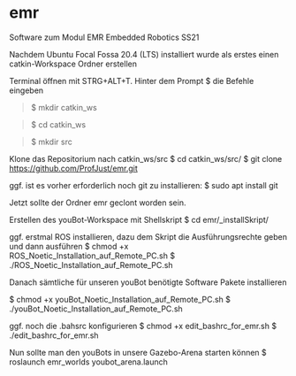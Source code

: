 # emr
Software zum Modul EMR Embedded Robotics SS21

Nachdem Ubuntu Focal Fossa 20.4 (LTS) installiert wurde 
als erstes einen catkin-Workspace Ordner erstellen

Terminal öffnen mit STRG+ALT+T. Hinter dem Prompt $ die Befehle eingeben

>$ mkdir catkin_ws

>$ cd catkin_ws

>$ mkdir src

Klone das Repositorium nach catkin_ws/src
$ cd catkin_ws/src/
$ git clone https://github.com/ProfJust/emr.git

ggf. ist es vorher erforderlich noch git zu installieren:
$ sudo apt install git

Jetzt sollte der Ordner emr geclont worden sein.

Erstellen des youBot-Workspace mit Shellskript
$ cd emr/_installSkript/

ggf. erstmal ROS installieren, dazu dem Skript 
die Ausführungsrechte geben und dann ausführen
$ chmod +x ROS_Noetic_Installation_auf_Remote_PC.sh
$ ./ROS_Noetic_Installation_auf_Remote_PC.sh 

Danach sämtliche für unseren youBot benötigte Software
Pakete installieren

$ chmod +x youBot_Noetic_Installation_auf_Remote_PC.sh
$ ./youBot_Noetic_Installation_auf_Remote_PC.sh

ggf. noch die .bahsrc konfigurieren
$ chmod +x edit_bashrc_for_emr.sh 
$ ./edit_bashrc_for_emr.sh 

Nun sollte man den youBots in unsere Gazebo-Arena
starten können
$ roslaunch emr_worlds youbot_arena.launch
